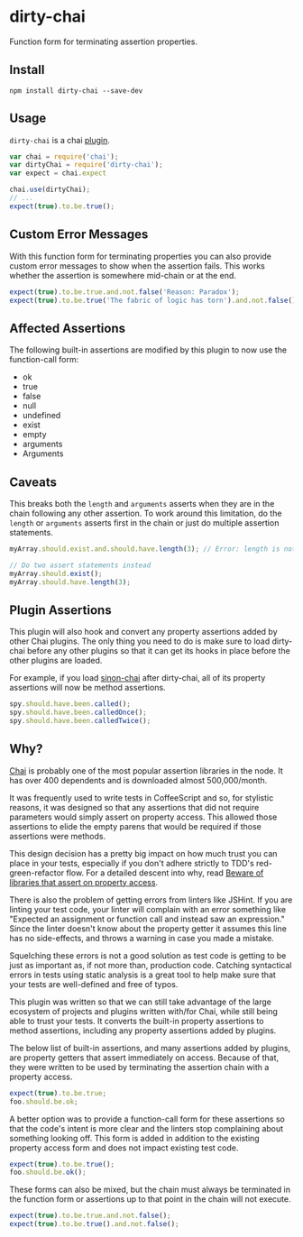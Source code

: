 dirty-chai
==========
Function form for terminating assertion properties.

## Install
```
npm install dirty-chai --save-dev
```
## Usage

`dirty-chai` is a chai [plugin](http://chaijs.com/plugins).

```js
var chai = require('chai');
var dirtyChai = require('dirty-chai');
var expect = chai.expect

chai.use(dirtyChai);
// ...
expect(true).to.be.true();
```

## Custom Error Messages

With this function form for terminating properties you can also provide custom error messages to show when the assertion fails. This works whether the assertion is somewhere mid-chain or at the end.

```js
expect(true).to.be.true.and.not.false('Reason: Paradox');
expect(true).to.be.true('The fabric of logic has torn').and.not.false();
```

## Affected Assertions

The following built-in assertions are modified by this plugin to now use the function-call form:

* ok
* true
* false
* null
* undefined
* exist
* empty
* arguments
* Arguments

## Caveats

This breaks both the `length` and `arguments` asserts when they are in the chain following any other assertion. To work around this limitation, do the `length` or `arguments` asserts first in the chain or just do multiple assertion statements.

```js
myArray.should.exist.and.should.have.length(3); // Error: length is not a function

// Do two assert statements instead
myArray.should.exist();
myArray.should.have.length(3);
```

## Plugin Assertions

This plugin will also hook and convert any property assertions added by other Chai plugins. The only thing you need to do is make sure to load dirty-chai before any other plugins so that it can get its hooks in place before the other plugins are loaded.

For example, if you load [sinon-chai](https://github.com/domenic/sinon-chai) after dirty-chai, all of its property assertions will now be method assertions.

```js
spy.should.have.been.called();
spy.should.have.been.calledOnce();
spy.should.have.been.calledTwice();
```

## Why?

[Chai](https://github.com/chaijs/chai) is probably one of the most popular assertion libraries in the node. It has over 400 dependents and is downloaded almost 500,000/month. 

It was frequently used to write tests in CoffeeScript and so, for stylistic reasons, it was designed so that any assertions that did not require parameters would simply assert on property access. This allowed those assertions to elide the empty parens that would be required if those assertions were methods.

This design decision has a pretty big impact on how much trust you can place in your tests, especially if you don't adhere strictly to TDD's red-green-refactor flow. For a detailed descent into why, read [Beware of libraries that assert on property access](https://github.com/moll/js-must#asserting-on-property-access).

There is also the problem of getting errors from linters like JSHint. If you are linting your test code, your linter will complain with an error something like "Expected an assignment or function call and instead saw an expression." Since the linter doesn't know about the property getter it assumes this line has no side-effects, and throws a warning in case you made a mistake.

Squelching these errors is not a good solution as test code is getting to be just as important as, if not more than, production code. Catching syntactical errors in tests using static analysis is a great tool to help make sure that your tests are well-defined and free of typos.

This plugin was written so that we can still take advantage of the large ecosystem of projects and plugins written with/for Chai, while still being able to trust your tests. It converts the built-in property assertions to method assertions, including any property assertions added by plugins.

The below list of built-in assertions, and many assertions added by plugins, are property getters that assert immediately on access. Because of that, they were written to be used by terminating the assertion chain with a property access.

```js
expect(true).to.be.true;
foo.should.be.ok;
````

A better option was to provide a function-call form for these assertions so that the code's intent is more clear and the linters stop complaining about something looking off. This form is added in addition to the existing property access form and does not impact existing test code.

```js
expect(true).to.be.true();
foo.should.be.ok();
```

These forms can also be mixed, but the chain must always be terminated in the function form or assertions up to that point in the chain will not execute.

```js
expect(true).to.be.true.and.not.false();
expect(true).to.be.true().and.not.false();
```
